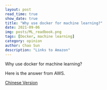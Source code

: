 ```yaml
---
layout: post
read_time: true
show_date: true
title: "Why use docker for machine learning?"
date: 2021-09-06
img: posts/ML_readbook.png
tags: [Docker, machine learning]
category: opinion
author: Chao Sun
description: "Links to Amazon"
---
```

Why use docker for machine learning?

Here is the answer from AWS. 

[Chinese Version](https://aws.amazon.com/cn/blogs/china/why-use-docker-containers-for-machine-learning-development/) 

